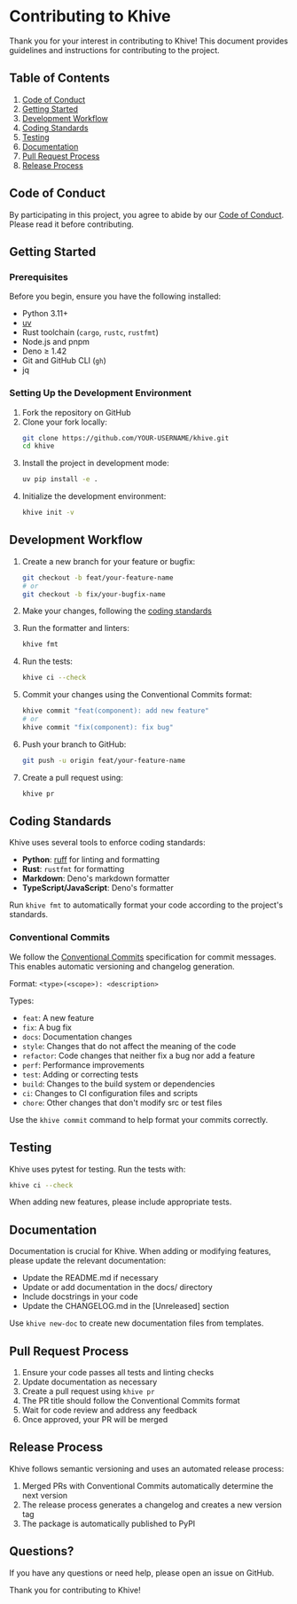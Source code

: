 # Contributing to Khive

Thank you for your interest in contributing to Khive! This document provides
guidelines and instructions for contributing to the project.

## Table of Contents

1. [Code of Conduct](#code-of-conduct)
2. [Getting Started](#getting-started)
3. [Development Workflow](#development-workflow)
4. [Coding Standards](#coding-standards)
5. [Testing](#testing)
6. [Documentation](#documentation)
7. [Pull Request Process](#pull-request-process)
8. [Release Process](#release-process)

## Code of Conduct

By participating in this project, you agree to abide by our
[Code of Conduct](CODE_OF_CONDUCT.md). Please read it before contributing.

## Getting Started

### Prerequisites

Before you begin, ensure you have the following installed:

- Python 3.11+
- [uv](https://github.com/astral-sh/uv)
- Rust toolchain (`cargo`, `rustc`, `rustfmt`)
- Node.js and pnpm
- Deno ≥ 1.42
- Git and GitHub CLI (`gh`)
- jq

### Setting Up the Development Environment

1. Fork the repository on GitHub
2. Clone your fork locally:
   ```bash
   git clone https://github.com/YOUR-USERNAME/khive.git
   cd khive
   ```
3. Install the project in development mode:
   ```bash
   uv pip install -e .
   ```
4. Initialize the development environment:
   ```bash
   khive init -v
   ```

## Development Workflow

1. Create a new branch for your feature or bugfix:

   ```bash
   git checkout -b feat/your-feature-name
   # or
   git checkout -b fix/your-bugfix-name
   ```

2. Make your changes, following the [coding standards](#coding-standards)

3. Run the formatter and linters:

   ```bash
   khive fmt
   ```

4. Run the tests:

   ```bash
   khive ci --check
   ```

5. Commit your changes using the Conventional Commits format:

   ```bash
   khive commit "feat(component): add new feature"
   # or
   khive commit "fix(component): fix bug"
   ```

6. Push your branch to GitHub:

   ```bash
   git push -u origin feat/your-feature-name
   ```

7. Create a pull request using:
   ```bash
   khive pr
   ```

## Coding Standards

Khive uses several tools to enforce coding standards:

- **Python**: [ruff](https://github.com/astral-sh/ruff) for linting and
  formatting
- **Rust**: `rustfmt` for formatting
- **Markdown**: Deno's markdown formatter
- **TypeScript/JavaScript**: Deno's formatter

Run `khive fmt` to automatically format your code according to the project's
standards.

### Conventional Commits

We follow the [Conventional Commits](https://www.conventionalcommits.org/)
specification for commit messages. This enables automatic versioning and
changelog generation.

Format: `<type>(<scope>): <description>`

Types:

- `feat`: A new feature
- `fix`: A bug fix
- `docs`: Documentation changes
- `style`: Changes that do not affect the meaning of the code
- `refactor`: Code changes that neither fix a bug nor add a feature
- `perf`: Performance improvements
- `test`: Adding or correcting tests
- `build`: Changes to the build system or dependencies
- `ci`: Changes to CI configuration files and scripts
- `chore`: Other changes that don't modify src or test files

Use the `khive commit` command to help format your commits correctly.

## Testing

Khive uses pytest for testing. Run the tests with:

```bash
khive ci --check
```

When adding new features, please include appropriate tests.

## Documentation

Documentation is crucial for Khive. When adding or modifying features, please
update the relevant documentation:

- Update the README.md if necessary
- Update or add documentation in the docs/ directory
- Include docstrings in your code
- Update the CHANGELOG.md in the [Unreleased] section

Use `khive new-doc` to create new documentation files from templates.

## Pull Request Process

1. Ensure your code passes all tests and linting checks
2. Update documentation as necessary
3. Create a pull request using `khive pr`
4. The PR title should follow the Conventional Commits format
5. Wait for code review and address any feedback
6. Once approved, your PR will be merged

## Release Process

Khive follows semantic versioning and uses an automated release process:

1. Merged PRs with Conventional Commits automatically determine the next version
2. The release process generates a changelog and creates a new version tag
3. The package is automatically published to PyPI

## Questions?

If you have any questions or need help, please open an issue on GitHub.

Thank you for contributing to Khive!
